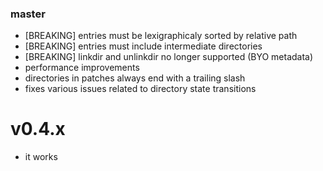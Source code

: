 ### master

* [BREAKING] entries must be lexigraphicaly sorted by relative path
* [BREAKING] entries must include intermediate directories
* [BREAKING] linkdir and unlinkdir no longer supported (BYO metadata)
* performance improvements
* directories in patches always end with a trailing slash
* fixes various issues related to directory state transitions

# v0.4.x

* it works
